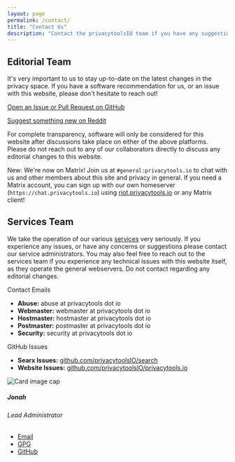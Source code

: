 ```yaml
---
layout: page
permalink: /contact/
title: "Contact Us"
description: "Contact the privacytoolsIO team if you have any suggestions or are experiencing any issues."
---
```


## Editorial Team

It's very important to us to stay up-to-date on the latest changes in the privacy space. If you have a software recommendation for us, or an issue with this website, please don't hesitate to reach out!

[<i class="fab fa-github"></i> Open an Issue or Pull Request on GitHub](https://github.com/privacytoolsIO/privacytools.io/issues)

[<i class="fab fa-reddit"></i> Suggest something new on Reddit](https://www.reddit.com/r/privacytoolsIO/)

For complete transparency, software will only be considered for this website after discussions take place on either of the above platforms. Please do not reach out to any of our collaborators directly to discuss any editorial changes to this website.

<span class="text-success"><i class="fas fa-comment"></i> New:</span> We're now on Matrix! Join us at `#general:privacytools.io` to chat with us and other members about this site and privacy in general. If you need a Matrix account, you can sign up with our own homeserver (`https://chat.privacytools.io`) using [riot.privacytools.io](https://riot.privacytools.io/) or any Matrix client!

## Services Team

We take the operation of our various [services](/services/) very seriously. If you experience any issues, or have any concerns or suggestions please contact our service administrators. You may also feel free to reach out to the services team if you experience any technical issues with this website itself, as they operate the general webservers. Do not contact regarding any editorial changes.

<div class="row">
  <div class="col-12 col-sm-7 col-md-8 col-lg-9">
    <div class="card mb-4">
      <div class="card-header">
        Contact Emails
      </div>
      <ul class="list-group list-group-flush">
        <li class="list-group-item"><strong>Abuse:</strong> abuse at privacytools dot io</li>
        <li class="list-group-item"><strong>Webmaster:</strong> webmaster at privacytools dot io</li>
        <li class="list-group-item"><strong>Hostmaster:</strong> hostmaster at privacytools dot io</li>
        <li class="list-group-item"><strong>Postmaster:</strong> postmaster at privacytools dot io</li>
        <li class="list-group-item"><strong>Security:</strong> security at privacytools dot io</li>
      </ul>
    </div>
    <div class="card mb-4">
      <div class="card-header">
        GitHub Issues
      </div>
      <ul class="list-group list-group-flush">
        <li class="list-group-item"><strong>Searx Issues:</strong> <a href="https://github.com/privacytoolsIO/search">github.com/privacytoolsIO/search</a></li>
        <li class="list-group-item"><strong>Website Issues:</strong> <a href="https://github.com/privacytoolsIO/privacytools.io">github.com/privacytoolsIO/privacytools.io</a></li>
      </ul>
    </div>
  </div>
  <div class="col-12 col-sm-5 col-md-4 col-lg-3">
    <div class="col-8 col-sm-12">
      <div class="card text-white bg-dark">
        <img class="card-img-top" src="/assets/img/layout/jonah.png" alt="Card image cap">
        <div class="card-body">
          <h5 class="card-title">Jonah</h5>
          <h6 class="card-subtitle mb-2 text-light">Lead Administrator</h6>
        </div>
        <ul class="list-group list-group-flush">
          <li class="list-group-item text-white bg-dark"><a href="mailto:jonah@privacytools.io" class="card-link text-white">Email</a></li>
          <li class="list-group-item text-white bg-dark"><a href="https://keybase.io/jonaharagon/pgp_keys.asc?fingerprint=9bd822880e2784ee5c929cd6db49bb255b868219" class="card-link text-white">GPG</a></li>
          <li class="list-group-item text-white bg-dark"><a href="https://github.com/JonahAragon" class="card-link text-white">GitHub</a></li>
        </ul>
      </div>
    </div>
  </div>
</div>
